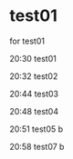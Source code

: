 # test01
for test01

20:30  test01

20:32  test02

20:44  test03

20:48  test04

20:51  test05 b

20:58  test07 b
